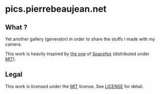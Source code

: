 # pics.pierrebeaujean.net


## What ?

Yet another gallery (generator) in order to share the stuffs I made with my camera.

This work is heavily inspired by [the one](https://github.com/SpaceFox/coree.spacefox.fr) of [Spacefox](https://coree.spacefox.fr/pages/spacefox/) (distributed under [MIT](https://github.com/SpaceFox/coree.spacefox.fr/blob/master/LICENSE.md)).

## Legal


This work is licensed under the [MIT](https://choosealicense.com/licenses/mit/) license.
See [LICENSE](./LICENSE) for detail.
